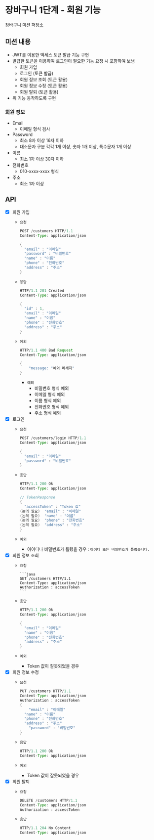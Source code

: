 # 장바구니 1단계 - 회원 기능

장바구니 미션 저장소

## 미션 내용

- JWT를 이용한 액세스 토큰 발급 기능 구현
- 발급한 토큰을 이용하여 로그인이 필요한 기능 요청 시 포함하여 보냄
    - 회원 가입
    - 로그인 (토큰 발급)
    - 회원 정보 조회 (토큰 활용)
    - 회원 정보 수정 (토큰 활용)
    - 회원 탈퇴 (토큰 활용)
- 위 기능 동작하도록 구현

### 회원 정보

- Email
    - 이메일 형식 검사
- Password
    - 최소 8자 이상 16자 이하
    - 대소문자 구분 각각 1개 이상, 숫자 1개 이상, 특수문자 1개 이상
- 이름
    - 최소 1자 이상 30자 이하
- 전화번호
    - 010-xxxx-xxxx 형식
- 주소
  - 최소 1자 이상

## API

- [x] 회원 가입
    - `요청`

        ```java
        POST /customers HTTP/1.1
        Content-Type: application/json
        
        {
          "email" : "이메일"
          "password" : "비밀번호"
          "name" : "이름"
          "phone" : "전화번호"
          "address" : "주소"
        }
        ```

    - `응답`

        ```java
        HTTP/1.1 201 Created
        Content-Type: application/json
        
        {
          "id" : 1,
          "email" : "이메일"
          "name" : "이름"
          "phone" : "전화번호"
          "address" : "주소"
        }
        ```

    - `예외`

        ```java
        HTTP/1.1 400 Bad Request
        Content-Type: application/json
        
        {
            "message: "예외 메세지"
        }
        ```
        - `예외`
            - 비밀번호 형식 예외
            - 이메일 형식 예외
            - 이름 형식 예외
            - 전화번호 형식 예외
            - 주소 형식 예외
- [x] 로그인
    - `요청`

      ```java
      POST /customers/login HTTP/1.1
      Content-Type: application/json
      
      {
        "email" : "이메일"
        "password" : "비밀번호"
      }
      ```

    - `응답`

        ```java
        HTTP/1.1 200 Ok
        Content-Type: application/json
    
        // TokenResponse
        {
          "accessToken" : "Token 값"
        (논의 필요)  "email" : "이메일"
        (논의 필요)  "name" : "이름"
        (논의 필요)  "phone" : "전화번호"
        (논의 필요)  "address" : "주소"
        }
        ```

    - `예외`
        - 아이디나 비밀번호가 틀렸을 경우 : `아이디 또는 비밀번호가 틀렸습니다.`
- [x] 회원 정보 조회
    - `요청`

          ```java
          GET /customers HTTP/1.1
          Content-Type: application/json
          Authorization : accessToken
          ```

    - `응답`

        ```java
        HTTP/1.1 200 Ok
        Content-Type: application/json
        
        {
          "email" : "이메일"
          "name" : "이름"
          "phone" : "전화번호"
          "address" : "주소"
        }
        ```
    - `예외`
        - Token 값이 잘못되었을 경우
- [x] 회원 정보 수정
    - `요청`

      ```java
      PUT /customers HTTP/1.1
      Content-Type: application/json
      Authorization : accessToken
      {
          "email" : "이메일"
        "name" : "이름"
        "phone" : "전화번호"
        "address" : "주소"
          "password" : "비밀번호"
      }
      ```

    - `응답`

      ```java
      HTTP/1.1 200 Ok
      Content-Type: application/json
      ```
    - `예외`
        - Token 값이 잘못되었을 경우
- [x] 회원 탈퇴
    - `요청`

        ```java
        DELETE /customers HTTP/1.1
        Content-Type: application/json
        Authorization : accessToken
        ```

    - `응답`

        ```java
        HTTP/1.1 204 No Content
        Content-Type: application/json
        ```
